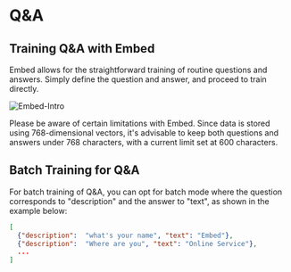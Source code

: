 # Q&A


## Training Q&A with Embed

Embed allows for the straightforward training of routine questions and answers. Simply define the question and answer, and proceed to train directly.

![Embed-Intro](/img/embed/train_qa.png)

Please be aware of certain limitations with Embed. Since data is stored using 768-dimensional vectors, it's advisable to keep both questions and answers under 768 characters, with a current limit set at 600 characters.


## Batch Training for Q&A

For batch training of Q&A, you can opt for batch mode where the question corresponds to "description" and the answer to "text", as shown in the example below:


```json
[
  {"description":  "what's your name", "text": "Embed"},
  {"description":  "Where are you", "text": "Online Service"},
  ...
]

```
